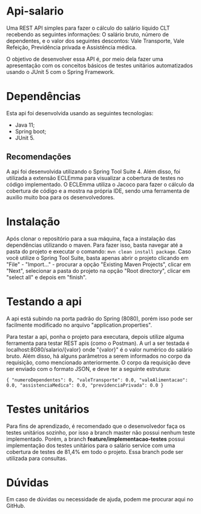 # Api-salario
Uma REST API simples para fazer o cálculo do salário líquido CLT recebendo as seguintes informações: O salário bruto, número de dependentes, e o valor dos seguintes descontos: Vale Transporte, Vale Refeição, Previdência privada e Assistência médica.

O objetivo de desenvolver essa API é, por meio dela fazer uma apresentação com os conceitos básicos de testes unitários automatizados usando o JUnit 5 com o Spring Framework. 

# Dependências
Esta api foi desenvolvida usando as seguintes tecnologias:

- Java 11;
- Spring boot;
- JUnit 5.
## Recomendações
A api foi desenvolvida utilizando o Spring Tool Suite 4. Além disso, foi utilizada a extensão ECLEmma para visualizar a cobertura de testes no código implementado. O ECLEmma utiliza o Jacoco para fazer o cálculo da cobertura de código e a mostra na própria IDE, sendo uma ferramenta de auxilio muito boa para os desenvolvedores.
# Instalação
Após clonar o repositório para a sua máquina, faça a instalação das dependências utilizando o maven. Para fazer isso, basta navegar até a pasta do projeto e executar o comando:
`mvn clean install package`. Caso você utilize o Spring Tool Suite, basta apenas abrir o projeto clicando em "File" - "Import..." - procurar a opção "Existing Maven Projects", clicar em "Next", selecionar a pasta do projeto na opção "Root directory", clicar em "select all" e depois em "finish".
# Testando a api
A api está subindo na porta padrão do Spring (8080), porém isso pode ser facilmente modificado no arquivo "application.properties".

Para testar a api, ponha o projeto para executara, depois utilize alguma ferramenta para testar REST apis (como o Postman). A url a ser testada é localhost:8080/salario/{valor} onde "{valor}" é o valor numérico do salário bruto. Além disso, há alguns parâmetros a serem informados no corpo da requisição, como mencionado anteriormente. O corpo da requisição deve ser enviado com o formato JSON, e deve ter a seguinte estrutura:

`{
    "numeroDependentes": 0,
    "valeTransporte": 0.0,
    "valeAlimentacao": 0.0,
    "assistenciaMedica": 0.0,
    "previdenciaPrivada": 0.0
}`

# Testes unitários
Para fins de aprendizado, é recomendado que o desenvolvedor faça os testes unitários sozinho, por isso a branch master não possui nenhum teste implementado. Porém, a branch **feature/implementacao-testes** possui implementação dos testes unitários para o salário service com uma cobertura de testes de 81,4% em todo o projeto. Essa branch pode ser utilizada para consultas.

# Dúvidas
Em caso de dúvidas ou necessidade de ajuda, podem me procurar aqui no GitHub.
